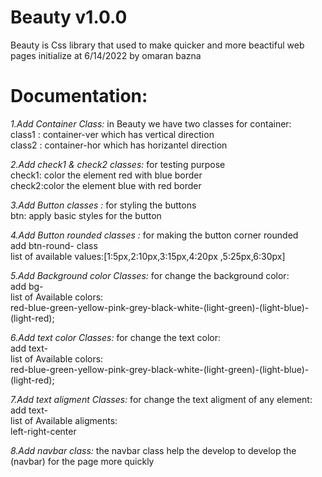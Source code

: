 # Beauty v1.0.0
Beauty is Css library that used to make quicker and more beactiful web pages 
initialize at 6/14/2022
by omaran bazna 
# Documentation:

*1.Add Container Class:*
in Beauty we have two classes for container: <br />
  class1 : container-ver which has vertical direction   <br />
  class2 : container-hor which has horizantel direction   <br />

*2.Add check1 & check2 classes:*
for testing purpose <br />
check1: color the element red with blue border <br />
check2:color the element blue with red border  <br />

*3.Add Button classes :*
for styling the buttons <br />
btn: apply basic styles for the button <br />


*4.Add Button rounded classes :*
for making the button corner rounded <br />
add btn-round-<value> class <br />
list of available values:[1:5px,2:10px,3:15px,4:20px ,5:25px,6:30px]


*5.Add Background color Classes:*
  for change the background color: <br />
  add bg-<color>   <br />
  list of Available colors:  <br />
    red-blue-green-yellow-pink-grey-black-white-(light-green)-(light-blue)-(light-red); <br />

*6.Add text color Classes:*
  for change the text color: <br />
  add text-<color>   <br />
  list of Available colors:  <br />
    red-blue-green-yellow-pink-grey-black-white-(light-green)-(light-blue)-(light-red); <br />

  
*7.Add text aligment Classes:*
  for change the text aligment of any element: <br />
  add text-<aligment>   <br />
  list of Available aligments:  <br />
    left-right-center <br />

*8.Add navbar class:*
 the navbar class help the develop to develop the (navbar) for the page more quickly 
         
